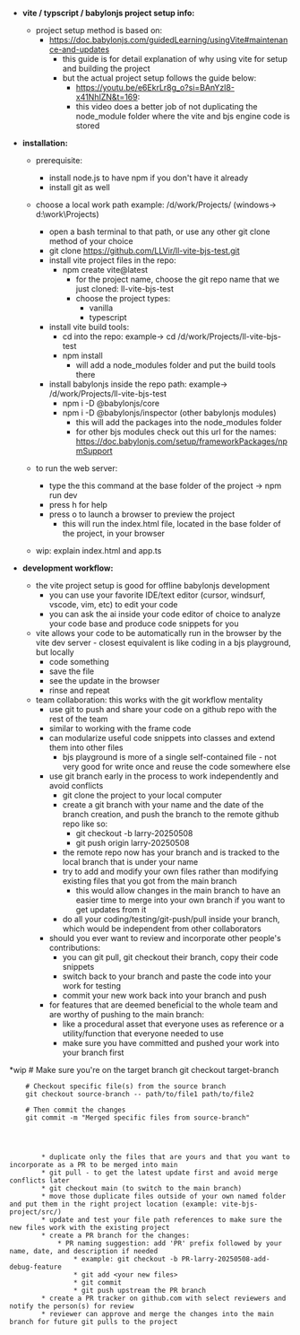 * **vite / typscript / babylonjs project setup info:**
    * project setup method is based on:
        * https://doc.babylonjs.com/guidedLearning/usingVite#maintenance-and-updates
            * this guide is for detail explanation of why using vite for setup and building the project
            * but the actual project setup follows the guide below: 
                * https://youtu.be/e6EkrLr8g_o?si=BAnYzl8-x41NhIZN&t=169:
                * this video does a better job of not duplicating the node_module folder where the vite and bjs engine code is stored

* **installation:**
    * prerequisite:
        * install node.js to have npm if you don't have it already
        * install git as well
    * choose a local work path example: /d/work/Projects/ (windows-> d:\work\Projects\)
        * open a bash terminal to that path, or use any other git clone method of your choice
        * git clone https://github.com/LLVir/ll-vite-bjs-test.git
        * install vite project files in the repo: 
            * npm create vite@latest
                * for the project name, choose the git repo name that we just cloned: ll-vite-bjs-test
                * choose the project types:
                    * vanilla
                    * typescript
        * install vite build tools:
            * cd into the repo: example-> cd /d/work/Projects/ll-vite-bjs-test
            * npm install
                * will add a node_modules folder and put the build tools there
        * install babylonjs inside the repo path: example-> /d/work/Projects/ll-vite-bjs-test
            * npm i -D @babylonjs/core
            * npm i -D @babylonjs/inspector (other babylonjs modules)
                * this will add the packages into the node_modules folder
                * for other bjs modules check out this url for the names: https://doc.babylonjs.com/setup/frameworkPackages/npmSupport
    * to run the web server: 
        * type the this command at the base folder of the project -> npm run dev
        * press h for help
        * press o to launch a browser to preview the project
            * this will run the index.html file, located in the base folder of the project, in your browser

    * wip: explain index.html and app.ts



* **development workflow:**
    * the vite project setup is good for offline babylonjs development
        * you can use your favorite IDE/text editor (cursor, windsurf, vscode, vim, etc) to edit your code
        * you can ask the ai inside your code editor of choice to analyze your code base and produce code snippets for you
    * vite allows your code to be automatically run in the browser by the vite dev server - closest equivalent is like coding in a bjs playground, but locally
        * code something
        * save the file
        * see the update in the browser
        * rinse and repeat
    * team collaboration: this works with the git workflow mentality
        * use git to push and share your code on a github repo with the rest of the team
        * similar to working with the frame code
        * can modularize useful code snippets into classes and extend them into other files
            * bjs playground is more of a single self-contained file - not very good for write once and reuse the code somewhere else
        * use git branch early in the process to work independently and avoid conflicts
            * git clone the project to your local computer
            * create a git branch with your name and the date of the branch creation, and push the branch to the remote github repo like so:
                * git checkout -b larry-20250508
                * git push origin larry-20250508
            * the remote repo now has your branch and is tracked to the local branch that is under your name
            * try to add and modify your own files rather than modifying existing files that you got from the main branch
                * this would allow changes in the main branch to have an easier time to merge into your own branch if you want to get updates from it
            * do all your coding/testing/git-push/pull inside your branch, which would be independent from other collaborators
        * should you ever want to review and incorporate other people's contributions:
            * you can git pull, git checkout their branch, copy their code snippets
            * switch back to your branch and paste the code into your work for testing
            * commit your new work back into your branch and push
        * for features that are deemed beneficial to the whole team and are worthy of pushing to the main branch:
            * like a procedural asset that everyone uses as reference or a utility/function that everyone needed to use
            * make sure you have committed and pushed your work into your branch first


*wip
        # Make sure you're on the target branch
        git checkout target-branch

        # Checkout specific file(s) from the source branch
        git checkout source-branch -- path/to/file1 path/to/file2

        # Then commit the changes
        git commit -m "Merged specific files from source-branch"




            * duplicate only the files that are yours and that you want to incorporate as a PR to be merged into main
            * git pull - to get the latest update first and avoid merge conflicts later
            * git checkout main (to switch to the main branch)
            * move those duplicate files outside of your own named folder and put them in the right project location (example: vite-bjs-project/src/)
            * update and test your file path references to make sure the new files work with the existing project
            * create a PR branch for the changes: 
                * PR naming suggestion: add 'PR' prefix followed by your name, date, and description if needed
                    * example: git checkout -b PR-larry-20250508-add-debug-feature
                    * git add <your new files>
                    * git commit
                    * git push upstream the PR branch
            * create a PR tracker on github.com with select reviewers and notify the person(s) for review
            * reviewer can approve and merge the changes into the main branch for future git pulls to the project

